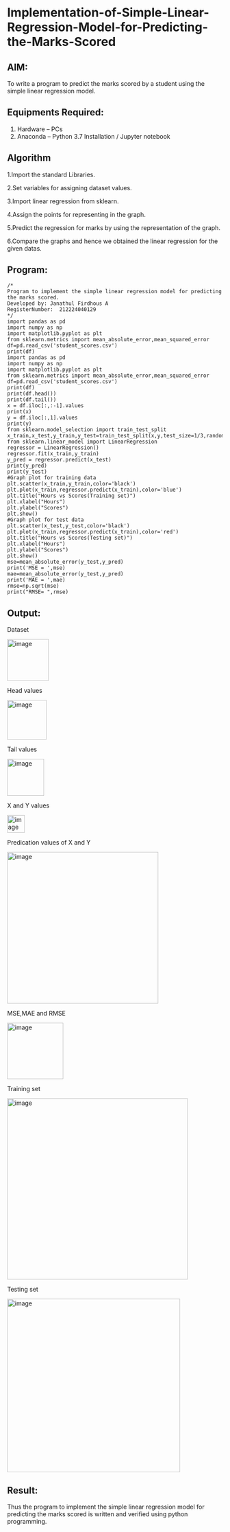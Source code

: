 # Implementation-of-Simple-Linear-Regression-Model-for-Predicting-the-Marks-Scored

## AIM:
To write a program to predict the marks scored by a student using the simple linear regression model.

## Equipments Required:
1. Hardware – PCs
2. Anaconda – Python 3.7 Installation / Jupyter notebook

## Algorithm
1.Import the standard Libraries.

2.Set variables for assigning dataset values.

3.Import linear regression from sklearn.

4.Assign the points for representing in the graph.

5.Predict the regression for marks by using the representation of the graph.

6.Compare the graphs and hence we obtained the linear regression for the given datas.

## Program:
```
/*
Program to implement the simple linear regression model for predicting the marks scored.
Developed by: Janathul Firdhous A
RegisterNumber:  212224040129
*/
import pandas as pd
import numpy as np
import matplotlib.pyplot as plt
from sklearn.metrics import mean_absolute_error,mean_squared_error
df=pd.read_csv('student_scores.csv')
print(df)
import pandas as pd
import numpy as np
import matplotlib.pyplot as plt
from sklearn.metrics import mean_absolute_error,mean_squared_error
df=pd.read_csv('student_scores.csv')
print(df)
print(df.head())
print(df.tail())
x = df.iloc[:,:-1].values
print(x)
y = df.iloc[:,1].values
print(y)
from sklearn.model_selection import train_test_split
x_train,x_test,y_train,y_test=train_test_split(x,y,test_size=1/3,random_state=0)
from sklearn.linear_model import LinearRegression
regressor = LinearRegression()
regressor.fit(x_train,y_train)
y_pred = regressor.predict(x_test)
print(y_pred)
print(y_test)
#Graph plot for training data
plt.scatter(x_train,y_train,color='black')
plt.plot(x_train,regressor.predict(x_train),color='blue')
plt.title("Hours vs Scores(Training set)")
plt.xlabel("Hours")
plt.ylabel("Scores")
plt.show()
#Graph plot for test data
plt.scatter(x_test,y_test,color='black')
plt.plot(x_train,regressor.predict(x_train),color='red')
plt.title("Hours vs Scores(Testing set)")
plt.xlabel("Hours")
plt.ylabel("Scores")
plt.show()
mse=mean_absolute_error(y_test,y_pred)
print('MSE = ',mse)
mae=mean_absolute_error(y_test,y_pred)
print('MAE = ',mae)
rmse=np.sqrt(mse)
print("RMSE= ",rmse)
```

## Output:
Dataset

<img width="97" alt="image" src="https://github.com/user-attachments/assets/4f435be4-9191-4d54-9656-40958cf97f24" />

Head values

<img width="92" alt="image" src="https://github.com/user-attachments/assets/45b14e9a-978a-4c44-b1ee-1834f2da100e" />

Tail values

<img width="86" alt="image" src="https://github.com/user-attachments/assets/906c9ff5-e529-49fe-87ae-52fa8b6bd1d8" />

X and Y values

<img width="41" alt="image" src="https://github.com/user-attachments/assets/a0706a13-c54b-418c-b094-c06d8a7373a5" />

Predication values of X and Y

<img width="353" alt="image" src="https://github.com/user-attachments/assets/29e90383-dc05-41c0-ab9b-3e7f665b4aad" />

MSE,MAE and RMSE

<img width="131" alt="image" src="https://github.com/user-attachments/assets/7cf48655-596e-4748-9c22-8eda5f6afd5a" />

Training set

<img width="422" alt="image" src="https://github.com/user-attachments/assets/b5acdc61-f452-450d-ba46-b291b8e0d175" />

Testing set

<img width="404" alt="image" src="https://github.com/user-attachments/assets/22daf557-6f59-476a-b346-ff0f72de504e" />

## Result:
Thus the program to implement the simple linear regression model for predicting the marks scored is written and verified using python programming.
